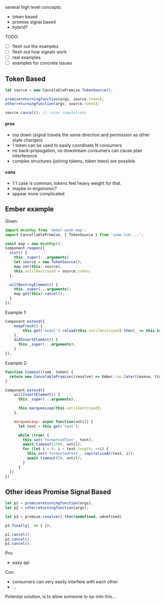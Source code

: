 several high level concepts:

* token based
* promise signal based
* hybrid?


TODO:

- [ ] flesh out the examples
- [ ] flesh out how signals work
- [ ] real examples
- [ ] examples for concrete issues

## Token Based

```js
let source = new CancelablePromise.TokenSource();

promisereturningfunction(args, source.token);
otherreturningfunction(args, source.token);

source.cancel(); // races completions
```

#### pros

* top down (signal travels the same direction and permission as other state changes)
* 1 token can be used to easily coordinate N consumers
* no back-propogation, no dowstream consumers can cause plan interference
* complex structures (joining tokens, token trees) are possible

#### cons

* 1:1 case is common, tokens feel heavy weight for that.
* maybe in-ergonomic?
* appear more complicated


## Ember example


Given:
```js
import WeakMap from 'ember-weak-map';
import CancellablePromise, { TokenSource } from 'some-lib-...';

const map = new WeakMap();
Component.reopen({
  init() {
    this._super(...arguments).
    let source = new TokenSource();
    map.set(this, source);
    this.untilDestroyed = source.token;
  },

  willDestroyElement() {
    this._super(...arguments);
    map.get(this).cancel();
  }
});

```

Example 1:

```js
Component.extend({
    keepFresh() {
        this.get('model').reload(this.untilDestroyed).then(_ => this.keepFresh());
    },
    didInsertElement() {
      this._super(...arguments);
    }
});
```

Example 2:

```js
function timeout(time, token) {
  return new CancelablePromise((resolve) => Ember.run.later(resove, time), token);
}

Component.extend({
    willInsertElement() {
      this._super(...arguments);

      this.marqueeLoop(this.untilDestroyed);
    },

    marqueeLoop: async function(until) {
      let text = this.get('text');

      while (true) {
        this.set('formattedText', text);
        await timeout(1500, until);
        for (let i = 0; i < text.length; ++i) {
          this.set('formattedText', capitalizeAt(text, i));
          await timeout(50, until);
        }
      }
  })
})
```

## Other ideas Promise Signal Based


```js
let p1 = promisereturningfunction(args);
let p2 = otherreturningfunction(args);

let p3 = promise.resolve().then(undefined, udnefined)

p3.finally(_ => { });

p1.cancel();
p2.cancel();
p3.cancel();
```

Pro:

* easy api

Con:

* consumers can very easily interfere with each other
* ...

Potential solution, is to allow someone to op-into this...

